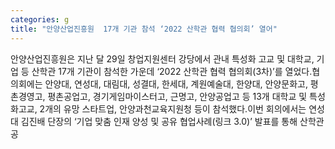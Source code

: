 ```yaml
---
categories: g
title: "안양산업진흥원  17개 기관 참석 ‘2022 산학관 협력 협의회’ 열어"
---
```

안양산업진흥원은 지난 달 29일 창업지원센터 강당에서 관내 특성화 고교 및 대학교, 기업 등 산학관 17개 기관이 참석한 가운데 ‘2022 산학관 협력 협의회(3차)’를 열었다.협의회에는 안양대, 연성대, 대림대, 성결대, 한세대, 계원예술대, 한양대, 안양문화고, 평촌경영고, 평촌공업고, 경기게임마이스터고, 근명고, 안양공업고 등 13개 대학교 및 특성화고교, 2개의 유망 스타트업, 안양과천교육지원청 등이 참석했다.이번 회의에서는 연성대 김진배 단장의 ‘기업 맞춤 인재 양성 및 공유 협업사례(링크 3.0)’ 발표를 통해 산학관 공